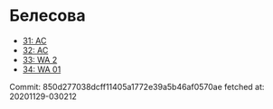 # Белесова
- [31: AC](31.md)
- [32: AC](32.md)
- [33: WA 2](33.md)
- [34: WA 01](34.md)

Commit: 850d277038dcff11405a1772e39a5b46af0570ae
 fetched at: 20201129-030212
